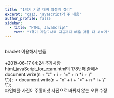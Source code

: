 ```yaml
---
title: "1학기 기말 대비 웹설계 정리"
excerpt: "css3, javascript가 주 내용"
author_profile: false
sidebar:
  - title: "HTML, JavaScript"
    text: "1학기 기말고사로 지금까지 배운 것들 다 써보기"
---
```

<script src="https://gist.github.com/nyj001012/657067c84333741525c69eda6f15cd7a.js"></script>
<br>
bracket 이용해서 만듦
<br>
<br>
+2019-06-17 04:24 추가사항<br>
 html_javaScript_for_exam.html의 178번째 줄에서<br>
 document.write(n + "x" + i + "=" + n * i + \"<br>\")); → document.write(n + "x" + i + "=" + n * i + \"<br>\");<br>
 파인애플 사진이 주황버섯 사진으로 바뀌지 않는 오류 수정

